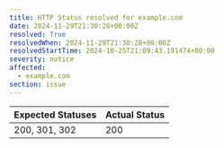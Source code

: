 ```yaml
---
title: HTTP Status resolved for example.com
date: 2024-11-29T21:30:28+00:00Z
resolved: True
resolvedWhen: 2024-11-29T21:30:28+00:00Z
resolvedStartTime: 2024-10-25T21:09:43.191474+00:00
severity: notice
affected:
  - example.com
section: issue
---
```


| Expected Statuses | Actual Status  |
|-------------------|----------------|
| 200, 301, 302 | 200 |
